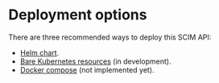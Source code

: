 # Deployment options

There are three recommended ways to deploy this SCIM API:

- [Helm chart](./helm/README.md).
- [Bare Kubernetes resources](./kubernetes/README.md) (in development).  
- [Docker compose](./docker-compose) (not implemented yet).
